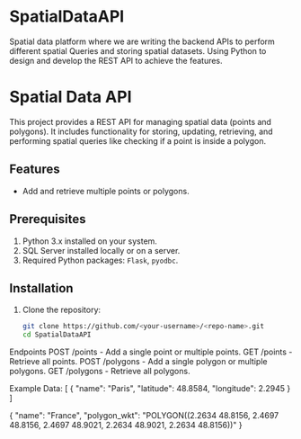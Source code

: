 # SpatialDataAPI
Spatial data platform where we are writing the backend APIs to perform different spatial Queries and storing spatial datasets. Using Python to design and develop the REST API  to achieve the features.

# Spatial Data API

This project provides a REST API for managing spatial data (points and polygons). It includes functionality for storing, updating, retrieving, and performing spatial queries like checking if a point is inside a polygon.

## Features
- Add and retrieve multiple points or polygons.

## Prerequisites
1. Python 3.x installed on your system.
2. SQL Server installed locally or on a server.
3. Required Python packages: `Flask`, `pyodbc`.

## Installation
1. Clone the repository:
   ```bash
   git clone https://github.com/<your-username>/<repo-name>.git
   cd SpatialDataAPI

Endpoints
POST /points - Add a single point or multiple points.
GET /points - Retrieve all points.
POST /polygons - Add a single polygon or multiple polygons.
GET /polygons - Retrieve all polygons.

Example Data:
  [
  {
  "name": "Paris",
  "latitude": 48.8584,
  "longitude": 2.2945
}
]

{
  "name": "France",
  "polygon_wkt": "POLYGON((2.2634 48.8156, 2.4697 48.8156, 2.4697 48.9021, 2.2634 48.9021, 2.2634 48.8156))"
}

